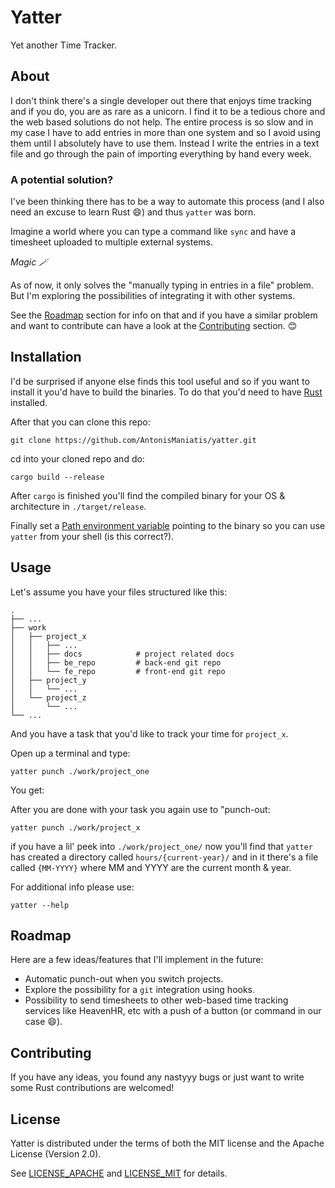 # Yatter

Yet another Time Tracker.

## About

I don't think there's a single developer out there that enjoys time tracking and if you do, you are as rare as a unicorn. I find it to be a tedious chore and the web based solutions do not help. The entire process is so slow and in my case I have to add entries in more than one system and so I avoid using them until I absolutely have to use them. Instead I write the entries in a text file and go through the pain of importing everything by hand every week.

### A potential solution?

I've been thinking there has to be a way to automate this process (and I also need an excuse to learn Rust 😄) and thus `yatter` was born.

Imagine a world where you can type a command like `sync` and have a timesheet uploaded to multiple external systems.

_Magic 🪄_

As of now, it only solves the "manually typing in entries in a file" problem. But I'm exploring the possibilities of integrating it with other systems.

See the [Roadmap](#roadmap) section for info on that and if you have a similar problem and want to contribute can have a look at the [Contributing](#contributing) section. 😊

## Installation

I'd be surprised if anyone else finds this tool useful and so if you want to install it you'd have to build the binaries. To do that you'd need to have [Rust](https://www.rust-lang.org/tools/install) installed.

After that you can clone this repo:

```
git clone https://github.com/AntonisManiatis/yatter.git
```

cd into your cloned repo and do:

```
cargo build --release
```

After `cargo` is finished you'll find the compiled binary for your OS & architecture in `./target/release`.

Finally set a [Path environment variable](<https://www3.ntu.edu.sg/home/ehchua/programming/howto/Environment_Variables.html#:~:text=To%20set%20(or%20change)%20a,it%20to%20an%20empty%20string.>) pointing to the binary so you can use `yatter` from your shell (is this correct?).

## Usage

Let's assume you have your files structured like this:

```
.
├── ...
├── work
│   ├── project_x
│   │   ├── ...
│   │   ├── docs            # project related docs
│   │   ├── be_repo         # back-end git repo
│   │   └── fe_repo         # front-end git repo
│   ├── project_y
│   │   └── ...
│   └── project_z
│       └── ...
└── ...
```

And you have a task that you'd like to track your time for `project_x`.

Open up a terminal and type:

```
yatter punch ./work/project_one
```

You get:

After you are done with your task you again use to "punch-out:

```
yatter punch ./work/project_x
```

<!-- TODO: Touch this up a bit. -->

if you have a lil' peek into `./work/project_one/` now you'll find that `yatter` has created a directory called `hours/{current-year}/` and in it there's a file called `{MM-YYYY}` where MM and YYYY are the current month & year.

For additional info please use:

```
yatter --help
```

## Roadmap

Here are a few ideas/features that I'll implement in the future:

- Automatic punch-out when you switch projects.
- Explore the possibility for a `git` integration using hooks.
- Possibility to send timesheets to other web-based time tracking services like HeavenHR, etc with a push of a button (or command in our case 😄).

## Contributing

<!-- TODO: Touch this up a bit. -->

If you have any ideas, you found any nastyyy bugs or just want to write some Rust contributions are welcomed!

## License

Yatter is distributed under the terms of both the MIT license and the Apache License (Version 2.0).

See [LICENSE_APACHE](https://github.com/AntonisManiatis/yatter/blob/master/LICENSE_APACHE) and [LICENSE_MIT](https://github.com/AntonisManiatis/yatter/blob/master/LICENSE_MIT) for details.
